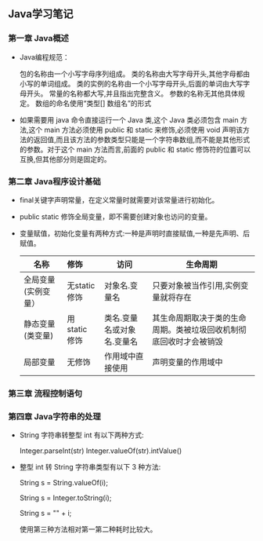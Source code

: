 ## Java学习笔记

### 第一章 Java概述

+ Java编程规范：

  包的名称由一个小写字母序列组成。
  类的名称由大写字母开头,其他字母都由小写的单词组成。
  类的实例的名称由一个小写字母开头,后面的单词由大写字母开头。
  常量的名称都大写,并且指出完整含义。
  参数的名称无其他具体规定。
  数组的命名使用“类型[] 数组名”的形式

+ 如果需要用 java 命令直接运行一个 Java 类,这个 Java 类必须包含 main 方法,这个 main 方法必须使用 public 和 static 来修饰,必须使用 void 声明该方法的返回值,而且该方法的参数类型只能是一个字符串数组,而不能是其他形式的参数。对于这个 main 方法而言,前面的 public 和 static 修饰符的位置可以互换,但其他部分则是固定的。

### 第二章 Java程序设计基础

+ final关键字声明常量，在定义常量时就需要对该常量进行初始化。

+ public static 修饰全局变量，即不需要创建对象也访问的变量。

+ 变量赋值，初始化变量有两种方式:一种是声明时直接赋值,一种是先声明、后赋值。

  | 名称                | 修饰           | 访问                       | 生命周期                                                     |
  | ------------------- | :------------- | -------------------------- | ------------------------------------------------------------ |
  | 全局变量(实例变量） | 无static修饰   | 对象名.变量名              | 只要对象被当作引用,实例变量就将存在                          |
  | 静态变量(类变量)    | 用 static 修饰 | 类名.变量名或对象名.变量名 | 其生命周期取决于类的生命周期。类被垃圾回收机制彻底回收时才会被销毁 |
  | 局部变量            | 无修饰         | 作用域中直接使用           | 声明变量的作用域中                                           |


### 第三章 流程控制语句

### 第四章 Java字符串的处理

+ String 字符串转整型 int 有以下两种方式:

  Integer.parseInt(str)
  Integer.valueOf(str).intValue()

+ 整型 int 转 String 字符串类型有以下 3 种方法:

  String s = String.valueOf(i);

  String s = Integer.toString(i);

  String s = "" + i;

  使用第三种方法相对第一第二种耗时比较大。

